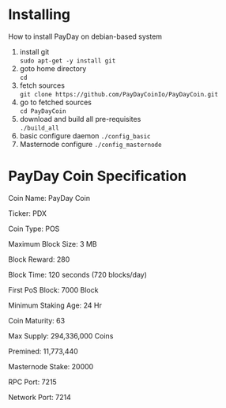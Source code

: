 # Installing 
How to install PayDay on debian-based system

1. install git    
``` sudo apt-get -y install git ```
1. goto home directory   
``` cd ``` 
1. fetch sources   
``` git clone https://github.com/PayDayCoinIo/PayDayCoin.git ```
1. go to fetched sources   
``` cd PayDayCoin ```
1. download and build all pre-requisites   
``` ./build_all ```
1. basic configure daemon
``` ./config_basic ```
1. Masternode configure
``` ./config_masternode ```

# PayDay Coin Specification

Coin Name: PayDay Coin

Ticker: PDX

Coin Type: POS

Maximum Block Size: 3 MB

Block Reward: 280

Block Time:	120 seconds (720 blocks/day)

First PoS Block: 7000 Block

Minimum Staking Age: 24 Hr

Coin Maturity: 63

Max Supply: 294,336,000 Coins

Premined: 11,773,440

Masternode Stake: 20000

RPC Port: 7215

Network Port: 7214
